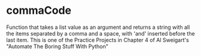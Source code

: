 # commaCode
Function that takes a list value as an argument and returns a string with all the items separated by a comma and a space, with 'and' inserted before the last item. This is one of the Practice Projects in Chapter 4 of Al Sweigart's "Automate The Boring Stuff With Python"
